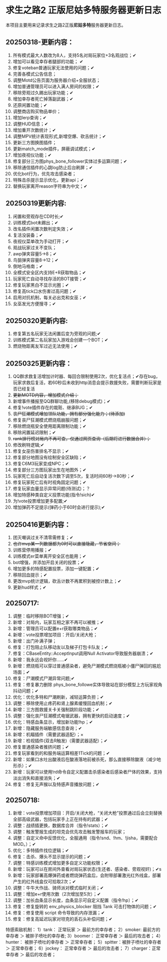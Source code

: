# 求生之路2 正版尼姑多特服务器更新日志

本项目主要用来记录求生之路2正版**尼姑多特**服务器更新日志。

## 20250318-更新内容：
1. 所有模式最大人数改为8人，支持5名对局玩家位+3名观战位；✔  
2. 增加可以看见幸存者腿部的功能； ✔ 
3. 修复voteban普通玩家无法使用的问题；✔  
4. 完善各模式公告信息；  
5. 调整Motd公告页面为服务器介绍+全服状态；  
6. 增加普通管理员可以进入满人房间的权限；✔
7. 移除旁观过久踢出玩家功能；✔  
8. 增加幸存者死亡掉落副武器；✔  
9. 还原闲置功能；✔  
10. 调整商店购买物品单价；  
11. 增加lerp查询；✔  
12. 调整HUD信息；✔
13. 增加重开次数统计；✔
14. 调整MPV统计表现形式,新增空爆、砍舌统计；✔
15. 更新三方图换图插件；
16. 更新match_mode插件，屏蔽调试模式；✔
17. 增加夜视仪功能；✔
18. 修复部分三方图phys_bone_follower实体过多运算问题；✔
19. 移除通信插件的心跳log防止后台刷屏；✔
20. 优化bot行为，优先攻击感染者；
21. 特殊击杀提示显示优化，更新api；✔
22. 替换玩家离开reason字符串为中文；✔

## 20250319更新内容:
1. 闲置和旁观存在CD时长;✔
2. 训练模式bot未踢出；✔
3. 改名插件闲置次数判定失效；✔
4. 复活没装备；✔
5. 夜视仪菜单改为手动打开；✔
6. 观战玩家过关不变队；
7. awp弹夹容量5→8；✔
8. 鸟狙弹夹容量8→12；✔
9. 倒地马格南；✔
10. 全模式安全区内支持E+R获取物品；✔
11. 玩家死亡自动寻找存活的BOT接管；✔
12. 修复玩家黑白不显示光圈；✔
13. 修复高tick口水伤害过高问题；✔
14. 启用对抗机制，每关必出克和女巫；✔
15. 女巫发光方便搜寻；✔

## 20250320更新内容:
1. 修复第五名玩家无法闲置后变为旁观的问题;✔
2. 训练模式第二名玩家加入游戏会创建一个BOT；✔
3. 燃烧物距离友军过近无法使用；✔

## 20250325更新内容：
1. QQ群求救复活增加计时器、每回合限制使用2次，优化复活点；✔存在bug，玩家求救后复活，若60秒后未收到http消息会提示救援失败，需要判断玩家是否已经复活
2. ~~更新MOTD内容，增加模式介绍；~~
3. 新增事件播报至QQ群聊功能,(移除debug模式)；✔
4. 修复!vote插件存在的栽赃、继承BUG；✔
5. ~~丧尸狂潮模式增加领队功能，拥有部分强化能力；(待添加)~~
6. 修复丧尸狂潮模式燃烧瓶崩服问题；✔
7. 移除燃烧瓶安全使用距离限制功能；✔
8. 移除闲置延迟限制；✔
9. ~~rank排行榜对局内不再可查，仅通过网页查询（后期将进行数据合并）；~~
10. 修改刷特逻辑;✔
11. 修复女巫伤害排名不显示；✔
12. 修复部分地图没有绘制安全区缺陷；✔
13. 修复C6M3玩家变成NPC；✔
14. 修复部分三方图玩家出生在地图外；✔
15. 玩家死亡后自动复活次数下调至5次，复活时间60秒→80秒；✔
16. 修复玩家死亡后有时视角固定问题；✔
17. 修复玩家血量显示异常问题(待测试)；？
18. 增加特感种类自定义投票功能(指令!sich)✔
19. 为!vote投票增加更多配置;✔
20. 增加弹药不足提示(弹药小于60时会进行提示);✔

## 20250416更新内容：
1. 团灭嘲讽过关不清零需修复；✔
2. ~~也许mvp某一列数据都为0时可以直接隐藏，节省空间；~~
3. 训练营停用播报；✔
4. 训练模式er菜单离开安全区也能用；✔
5. bot增强，并添加开启关闭的投票；✔
6. 增加更多的特感配置投票，添加一键配置；✔
7. 移除回血提示；✔
8. 更改mvp统计逻辑，砍舌计数不再累积到被控计数上；✔
9. 更新hud样式；✔

## 20250717:
1. 调整：临时移除BOT增强；✔
2. 新增：对局内，玩家互相之家不再可以被推；✔
3. 新增：管理员可以配置e+r获取哪类物品；✔
4. 新增：vote投票增加项目：开启/关闭大枪；
5. 新增：出门补满子弹；
6. 修复：打包阻止队移动友以及梯子打包卡队友；✔
7. 修复：CBaseEntity::AcceptInput调用Null Activator导致服务器崩溃；✔
8. 新增：我永远会视奸你……✔
9. 新增：燃烧瓶可以穿过普通感染者，避免尸潮模式燃烧瓶被小僵尸弹回的尴尬场面；✔
10. 修复：尸潮模式尸潮异常问题;✔
11. 修复：修复暴力删除 phys_bone_followe实体导致站在部分模型上方玩家视角抖动问题；✔
12. 优化：优化多特和尸潮刷新，减轻运算负担；✔
13. 调整：移除使用止疼药和肾上腺素缓慢回血机制；✔
14. 新增：三方图救援关卡关强制跳阶段功能；✔
15. 调整：强化丧尸狂潮模式电锯武器，拥有更快的启动速度；✔
16. 优化：特感血条显示，增加新功能!hp；✔
17. 新增：隐藏服务端敏感信息查询；✔
18. 新增：机瞄插件（需要武器适配）；×
19. 新增：检视插件(双击R触发)（需要武器适配）；✔
20. 修复普通感染者推挤问题；✔
21. 修复玩家看到的和服务端运算相差1Tick的问题；✔
22. 新增：如果口水吐出酸液后在酸液落地前被杀死，那么直接移除酸液（减少地形杀）；✔
23. 新增：玩家可以使用!rd命令自定义配置击杀感染者后感染者尸体的效果，支持淡出消失和直接消失；✔
24. 修复：修复无声猴以及特感声音播放问题；✔

## 20250718:
1. 新增：vote投票增加项目：开启/关闭大枪，“关闭大枪”投票通过后会立刻替换全部高级武器，包括玩家手上正在持有的武器；✔
3. 调整：战绩插更换，数据库合并（指令!stats）；✔
4. 调整：触发警报生成的坦克会优先攻击触发警报车的玩家；
5. 调整：自定义命中反馈优化，全服通用（指令!snd、!hm、!jisha，需要配合MOD。）；✔
6. 优化：多特插件找位逻辑；✔
7. 修复：击杀、爆头不显示提示的问题；✔
8. 调整：特感训练模式增加更多自定义功能权限；✔
9. 新增：玩家可以在房间外查看对局玩家状态(生还者、感染者、旁观视奸)；✔s
10. 新增：玩家部署高爆弹药或者燃烧弹药盒后，会附带部署激光红外线盒，部署产生的红外线盒仅可拾取2次；✔
11. 调整：牛牛大作战、骑师派对模式临时关闭；✔
12. 调整：增加e+r使用次数（2次增加至5次）；✔
13. 调整：加长血条显示长度，血条显示可自定义配置（指令!hp）；✔
14. 修复：修复旋转的 env_physics_blocker 阻挡 Tank 可击打物体的问题；✔
15. 修复：修复使用 script 命令导致的内存泄漏；✔
16. 修复：修复高延迟玩家对坦克的丢石头补偿问题；✔



特感索敌机制：
1）tank：   正常玩家 ＞ 最前方的幸存者；
2）smoker:  最前方的幸存者 ＞ 被胖子喷吐的幸存者;
3）boomer： 正常幸存者 ＞ 最后的攻击者；
4）hunter： 被胖子喷吐的幸存者 ＞ 正常幸存者；
5）spitter：被胖子喷吐的幸存者 ＞ 正常幸存者；
6）jockey： 正常幸存者 ＞ 最后的攻击者；
7）charger：正常幸存者 ＞ 最后的攻击者；